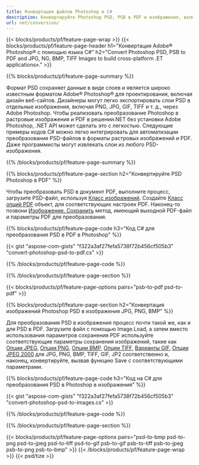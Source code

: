 ```yaml
---
title: Конвертация файлов Photoshop в C#
description: Конвертируйте Photoshop PSD, PSB в PDF и изображения, включая BMP, JPG, PNG, TIFF, с помощью нескольких строк кода C# с помощью библиотеки.NET.
url: net/conversion/
---
```


{{< blocks/products/pf/feature-page-wrap >}}
{{< blocks/products/pf/feature-page-header h1="Конвертация Adobe® Photoshop® с помощью языка C#" h2="Convert Photoshop PSD, PSB to PDF and JPG, NG, BMP, TIFF Images to build cross-platform .ET applications»." >}}

{{% blocks/products/pf/feature-page-summary %}}

Формат PSD сохраняет данные в виде слоев и является широко известным форматом Adobe® Photoshop® для проектирования, включая дизайн веб-сайтов. Дизайнеры могут легко экспортировать слои PSD в отдельные изображения, включая PNG, JPG, GIF, TIFF и т. д., через Adobe Photoshop. Чтобы реализовать преобразование Photoshop в растровые изображения и PDF в решении.NET без установки Adobe Photoshop, .NET API может сделать это с легкостью. Следующие примеры кодов C# можно легко интегрировать для автоматизации преобразования PSD-файлов в форматы растровых изображений и PDF. Даже программисты могут извлекать слои из любого PSD-изображения.


{{% /blocks/products/pf/feature-page-summary %}}

{{% blocks/products/pf/feature-page-section h2="Конвертируйте PSD Photoshop в PDF" %}}

Чтобы преобразовать PSD в документ PDF, выполните процесс, загрузите PSD-файл, используя [Класс изображений](https://apireference.aspose.com/net/psd/aspose.psd/image). Создайте [Класс опций PDF](https://apireference.aspose.com/net/psd/aspose.psd.imageoptions/pdfoptions) объект, для соответствующих настроек PDF. Наконец-то позвони [Изображение. Сохранить](https://apireference.aspose.com/net/psd/aspose.psd.image/save/methods/3) метод, имеющий выходной PDF-файл и параметры PDF для преобразования.

{{% blocks/products/pf/feature-page-code h3="Код C# для преобразования PSD в PDF в Photoshop" %}}

{{< gist "aspose-com-gists" "f322a3af27fefa5738f72b456cf505b3" "convert-photoshop-psd-to-pdf.cs" >}}

{{% /blocks/products/pf/feature-page-code %}}

{{% /blocks/products/pf/feature-page-section %}}

{{< blocks/products/pf/feature-page-options pairs="psb-to-pdf psd-to-pdf" >}}

{{% blocks/products/pf/feature-page-section h2="Конвертация изображений Photoshop PSD в изображения JPG, PNG, BMP" %}}

Для преобразования PSD в изображения процесс почти такой же, как и для PSD в PDF. Загрузите файл с помощью Image.Load, а затем вместо использования параметров сохранения PDF используйте соответствующие параметры сохранения изображений, такие как [Опции JPEG](https://apireference.aspose.com/net/psd/aspose.psd.imageoptions/jpegoptions), [Опции PNG](https://apireference.aspose.com/net/psd/aspose.psd.imageoptions/pngoptions),  [Опции BMP](https://apireference.aspose.com/net/psd/aspose.psd.imageoptions/bmpoptions), [Опции TIFF](https://apireference.aspose.com/net/psd/aspose.psd.imageoptions/tiffoptions),  [Варианты GIF](https://apireference.aspose.com/net/psd/aspose.psd.imageoptions/gifoptions), [Опции JPEG 2000](https://apireference.aspose.com/net/psd/aspose.psd.imageoptions/jpeg2000options) для JPG, PNG, BMP, TIFF, GIF, JP2 соответственно и, наконец, конвертируйте, вызвав функцию Save с соответствующими параметрами.


{{% blocks/products/pf/feature-page-code h3="Код на C# для преобразования PSD в Photoshop в изображения" %}}

{{< gist "aspose-com-gists" "f322a3af27fefa5738f72b456cf505b3" "convert-photoshop-psd-to-images.cs" >}}

{{% /blocks/products/pf/feature-page-code %}}

{{% /blocks/products/pf/feature-page-section %}}

{{< blocks/products/pf/feature-page-options pairs="psd-to-bmp psd-to-png psd-to-jpeg psd-to-tiff psd-to-gif psb-to-gif psb-to-tiff psb-to-jpeg psb-to-png psb-to-bmp" >}}
{{< /blocks/products/pf/feature-page-wrap >}}
{{< psd/tize >}}
